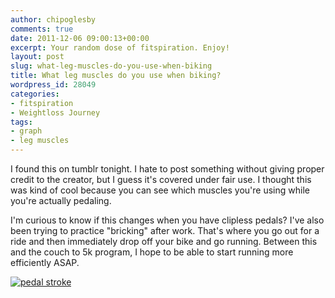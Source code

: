 ```yaml
---
author: chipoglesby
comments: true
date: 2011-12-06 09:00:13+00:00
excerpt: Your random dose of fitspiration. Enjoy!
layout: post
slug: what-leg-muscles-do-you-use-when-biking
title: What leg muscles do you use when biking?
wordpress_id: 28049
categories:
- fitspiration
- Weightloss Journey
tags:
- graph
- leg muscles
---
```


I found this on tumblr tonight. I hate to post something without giving proper credit to the creator, but I guess it's covered under fair use. I thought this was kind of cool because you can see which muscles you're using while you're actually pedaling. 

I'm curious to know if this changes when you have clipless pedals? I've also been trying to practice "bricking" after work. That's where you go out for a ride and then immediately drop off your bike and go running. Between this and the couch to 5k program, I hope to be able to start running more efficiently ASAP.

[![pedal stroke](http://www.chipoglesby.com/wp-content/uploads/2011/12/pedalstroke_large1.gif.png)](http://www.chipoglesby.com/wp-content/uploads/2011/12/pedalstroke_large1.gif.png)

